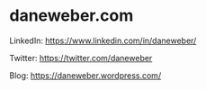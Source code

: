 # daneweber.com

LinkedIn: https://www.linkedin.com/in/daneweber/

Twitter: https://twitter.com/daneweber

Blog: https://daneweber.wordpress.com/

